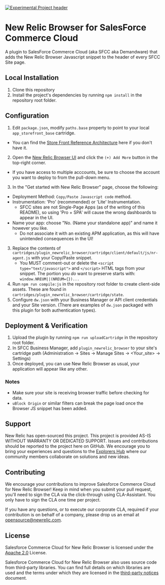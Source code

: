 [![Experimental Project header](https://github.com/newrelic/opensource-website/raw/master/src/images/categories/Experimental.png)](https://opensource.newrelic.com/oss-category/#experimental)

# New Relic Browser for SalesForce Commerce Cloud

A plugin to SalesForce Commerce Cloud (aka SFCC aka Demandware) that adds the New Relic Browser Javascript snippet to the header of every SFCC Site page.

## Local Installation

1. Clone this repository
2. Install the project's dependencies by running `npm install` in the repository root folder.

## Configuration
1. Edit `package.json`, modify `paths.base` property to point to your local `app_storefront_base` cartridge.
  - You can find the [Store Front Reference Architecture](https://github.com/SalesforceCommerceCloud/storefront-reference-architecture) here if you don't have it.
2. Open the [New Relic Browser UI](https://one.newrelic.com/launcher/browser-nr1.browser-home) and click the `(+) Add More` button in the top-right corner.
  - If you have access to multiple acccounts, be sure to choose the account you want to deploy to from the pull-down menu.
3. In the "Get started with New Relic Browser" page, choose the following:
  - Deployment Method: `Copy/Paste Javascript code` method.
  - Instrumentation: 'Pro' (recommended) or 'Lite' Instrumentation.
    - SFCC sites are not Single-Page Apps (as of the writing of this README), so using 'Pro + SPA' will cause the wrong dashboards to appear in the UI.
  - Name your app: choose "No. (Name your standalone app)" and name it however you like.
    - Do not associate it with an existing APM application, as this will have unintended consequences in the UI!
3. Replace the contents of `cartridges/plugin_newrelic_browser/cartridge/client/default/js/nr-agent.js` with your Copy/Paste snippet.
    - You MUST comment-out or delete the `<script type="text/javascript">` and `</script>` HTML tags from your snippet. The portion you *do* want to preserve starts with: `window.NREUM||(NREUM={})...`
4. Run `npm run compile:js` in the repository root folder to create client-side assets. These are found in `cartridges/plugin_newrelic_browser/cartridge/state`.
5. Configure `dw.json` with your Business Manager or API client credentials and your Site version. (There are examples of `dw.json` packaged with this plugin for both authentication types).

## Deployment & Verification
1. Upload the plugin by running `npm run uploadCartridge` in the repository root folder.
2. In SFCC Business Manager, add `plugin_newrelic_browser` to your site's cartridge path (Administration -> Sites -> Manage Sites -> <Your_site> -> Settings)
3. Once deployed, you can use New Relic Browser as usual, your application will appear like any other.

### Notes
- Make sure your site is receiving browser traffic before checking for data.
- `uBlock Origin` or similar filters can break the page load once the Browser JS snippet has been added.

## Support
New Relic has open-sourced this project. This project is provided AS-IS WITHOUT WARRANTY OR DEDICATED SUPPORT. Issues and contributions should be reported to the project here on GitHub. We encourage you to bring your experiences and questions to the [Explorers Hub](https://discuss.newrelic.com) where our community members collaborate on solutions and new ideas.

## Contributing

We encourage your contributions to improve Salesforce Commerce Cloud for New Relic Browser! Keep in mind when you submit your pull request, you'll need to sign the CLA via the click-through using CLA-Assistant. You only have to sign the CLA one time per project.

If you have any questions, or to execute our corporate CLA, required if your contribution is on behalf of a company, please drop us an email at opensource@newrelic.com.

## License

Salesforce Commerce Cloud for New Relic Browser is licensed under the [Apache 2.0](http://apache.org/licenses/LICENSE-2.0.txt) License.

Salesforce Commerce Cloud for New Relic Browser also uses source code from third-party libraries. You can find full details on which libraries are used and the terms under which they are licensed in the [third-party notices](./THIRD_PARTY_NOTICES.md) document.
